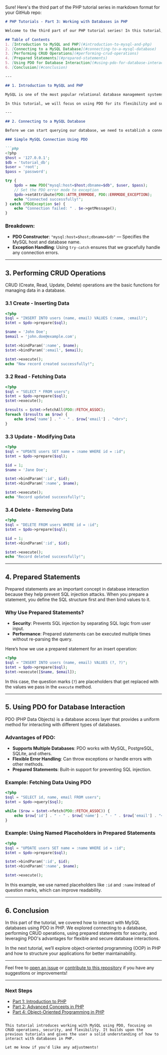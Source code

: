 Sure! Here's the third part of the PHP tutorial series in markdown format for your GitHub repo:

```markdown
# PHP Tutorials - Part 3: Working with Databases in PHP

Welcome to the third part of our PHP tutorial series! In this tutorial, we'll focus on working with databases in PHP, one of the most crucial aspects of dynamic web development.

## Table of Contents
1. [Introduction to MySQL and PHP](#introduction-to-mysql-and-php)
2. [Connecting to a MySQL Database](#connecting-to-a-mysql-database)
3. [Performing CRUD Operations](#performing-crud-operations)
4. [Prepared Statements](#prepared-statements)
5. [Using PDO for Database Interaction](#using-pdo-for-database-interaction)
6. [Conclusion](#conclusion)

---

## 1. Introduction to MySQL and PHP

MySQL is one of the most popular relational database management systems. PHP provides multiple ways to interact with MySQL, including the `mysqli` extension and PDO (PHP Data Objects).

In this tutorial, we will focus on using PDO for its flexibility and support for multiple database types.

---

## 2. Connecting to a MySQL Database

Before we can start querying our database, we need to establish a connection to the MySQL server.

### Simple MySQL Connection Using PDO

```php
<?php
$host = '127.0.0.1';
$db = 'tutorial_db';
$user = 'root';
$pass = 'password';

try {
    $pdo = new PDO("mysql:host=$host;dbname=$db", $user, $pass);
    // Set the PDO error mode to exception
    $pdo->setAttribute(PDO::ATTR_ERRMODE, PDO::ERRMODE_EXCEPTION);
    echo "Connected successfully!";
} catch (PDOException $e) {
    echo "Connection failed: " . $e->getMessage();
}
```

### Breakdown:
- **PDO Constructor**: `"mysql:host=$host;dbname=$db"` — Specifies the MySQL host and database name.
- **Exception Handling**: Using `try-catch` ensures that we gracefully handle any connection errors.

---

## 3. Performing CRUD Operations

CRUD (Create, Read, Update, Delete) operations are the basic functions for managing data in a database.

### 3.1 Create - Inserting Data

```php
<?php
$sql = "INSERT INTO users (name, email) VALUES (:name, :email)";
$stmt = $pdo->prepare($sql);

$name = 'John Doe';
$email = 'john.doe@example.com';

$stmt->bindParam(':name', $name);
$stmt->bindParam(':email', $email);

$stmt->execute();
echo "New record created successfully!";
```

### 3.2 Read - Fetching Data

```php
<?php
$sql = "SELECT * FROM users";
$stmt = $pdo->prepare($sql);
$stmt->execute();

$results = $stmt->fetchAll(PDO::FETCH_ASSOC);
foreach ($results as $row) {
    echo $row['name'] . " - " . $row['email'] . "<br>";
}
```

### 3.3 Update - Modifying Data

```php
<?php
$sql = "UPDATE users SET name = :name WHERE id = :id";
$stmt = $pdo->prepare($sql);

$id = 1;
$name = 'Jane Doe';

$stmt->bindParam(':id', $id);
$stmt->bindParam(':name', $name);

$stmt->execute();
echo "Record updated successfully!";
```

### 3.4 Delete - Removing Data

```php
<?php
$sql = "DELETE FROM users WHERE id = :id";
$stmt = $pdo->prepare($sql);

$id = 1;
$stmt->bindParam(':id', $id);

$stmt->execute();
echo "Record deleted successfully!";
```

---

## 4. Prepared Statements

Prepared statements are an important concept in database interaction because they help prevent SQL injection attacks. When you prepare a statement, you define the SQL structure first and then bind values to it.

### Why Use Prepared Statements?

- **Security**: Prevents SQL injection by separating SQL logic from user input.
- **Performance**: Prepared statements can be executed multiple times without re-parsing the query.

Here’s how we use a prepared statement for an insert operation:

```php
<?php
$sql = "INSERT INTO users (name, email) VALUES (?, ?)";
$stmt = $pdo->prepare($sql);
$stmt->execute([$name, $email]);
```

In this case, the question marks (`?`) are placeholders that get replaced with the values we pass in the `execute` method.

---

## 5. Using PDO for Database Interaction

PDO (PHP Data Objects) is a database access layer that provides a uniform method for interacting with different types of databases.

### Advantages of PDO:
- **Supports Multiple Databases**: PDO works with MySQL, PostgreSQL, SQLite, and others.
- **Flexible Error Handling**: Can throw exceptions or handle errors with other methods.
- **Prepared Statements**: Built-in support for preventing SQL injection.

### Example: Fetching Data Using PDO

```php
<?php
$sql = "SELECT id, name, email FROM users";
$stmt = $pdo->query($sql);

while ($row = $stmt->fetch(PDO::FETCH_ASSOC)) {
    echo $row['id'] . " - " . $row['name'] . " - " . $row['email'] . "<br>";
}
```

### Example: Using Named Placeholders in Prepared Statements

```php
<?php
$sql = "UPDATE users SET name = :name WHERE id = :id";
$stmt = $pdo->prepare($sql);

$stmt->bindParam(':id', $id);
$stmt->bindParam(':name', $name);

$stmt->execute();
```

In this example, we use named placeholders like `:id` and `:name` instead of question marks, which can improve readability.

---

## 6. Conclusion

In this part of the tutorial, we covered how to interact with MySQL databases using PDO in PHP. We explored connecting to a database, performing CRUD operations, using prepared statements for security, and leveraging PDO's advantages for flexible and secure database interactions.

In the next tutorial, we’ll explore object-oriented programming (OOP) in PHP and how to structure your applications for better maintainability.

---

Feel free to [open an issue](https://github.com/your-repo/issues) or [contribute to this repository](https://github.com/your-repo/pulls) if you have any suggestions or improvements!

---

### Next Steps
- [Part 1: Introduction to PHP](https://github.com/your-repo/part1)
- [Part 2: Advanced Concepts in PHP](https://github.com/your-repo/part2)
- [Part 4: Object-Oriented Programming in PHP](https://github.com/your-repo/part4)
```

This tutorial introduces working with MySQL using PDO, focusing on CRUD operations, security, and flexibility. It builds upon the previous tutorials and gives the user a solid understanding of how to interact with databases in PHP.

Let me know if you'd like any adjustments!
